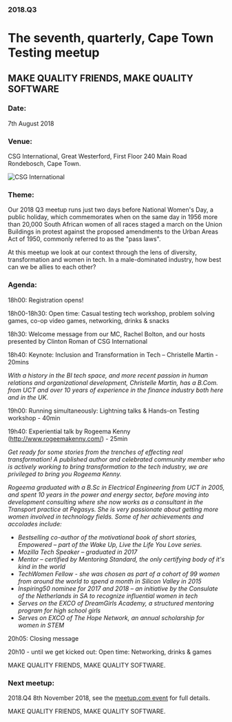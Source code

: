 ### 2018.Q3
# The seventh, quarterly, Cape Town Testing meetup


## MAKE QUALITY FRIENDS, MAKE QUALITY SOFTWARE

### Date: 
7th August 2018

### Venue: 
CSG International, Great Westerford, First Floor 240 Main Road Rondebosch, Cape Town.

![CSG International](https://secure.meetupstatic.com/photos/event/5/2/2/8/highres_473541032.jpeg)

### Theme: 
Our 2018 Q3 meetup runs just two days before National Women's Day, a public holiday, which commemorates when on the same day in 1956 more than 20,000 South African women of all races staged a march on the Union Buildings in protest against the proposed amendments to the Urban Areas Act of 1950, commonly referred to as the "pass laws".

At this meetup we look at our context through the lens of diversity, transformation and women in tech. In a male-dominated industry, how best can we be allies to each other?
 
### Agenda:

18h00: Registration opens!

18h00-18h30: Open time: Casual testing tech workshop, problem solving games, co-op video games, networking, drinks & snacks

18h30: Welcome message from our MC, Rachel Bolton, and our hosts presented by Clinton Roman of CSG International

18h40: Keynote: Inclusion and Transformation in Tech – Christelle Martin - 20mins

_With a history in the BI tech space, and more recent passion in human relations and organizational development, Christelle Martin, has a B.Com. from UCT and over 10 years of experience in the finance industry both here and in the UK._

19h00: Running simultaneously: Lightning talks & Hands-on Testing workshop - 40min

19h40: Experiential talk by Rogeema Kenny (http://www.rogeemakenny.com/) - 25min

_Get ready for some stories from the trenches of effecting real transformation! A published author and celebrated community member who is actively working to bring transformation to the tech industry, we are privileged to bring you Rogeema Kenny._

_Rogeema graduated with a B.Sc in Electrical Engineering from UCT in 2005, and spent 10 years in the power and energy sector, before moving into development consulting where she now works as a consultant in the Transport practice at Pegasys. She is very passionate about getting more women involved in technology fields. Some of her achievements and accolades include:_
- _Bestselling co-author of the motivational book of short stories, Empowered – part of the Wake Up, Live the Life You Love series._
- _Mozilla Tech Speaker – graduated in 2017_
- _Mentor – certified by Mentoring Standard, the only certifying body of it's kind in the world_
- _TechWomen Fellow - she was chosen as part of a cohort of 99 women from around the world to spend a month in Silicon Valley in 2015_
- _Inspiring50 nominee for 2017 and 2018 – an initiative by the Consulate of the Netherlands in SA to recognize influential women in tech_
- _Serves on the EXCO of DreamGirls Academy, a structured mentoring program for high school girls_
- _Serves on EXCO of The Hope Network, an annual scholarship for women in STEM_

20h05: Closing message

20h10 - until we get kicked out: Open time: Networking, drinks & games

MAKE QUALITY FRIENDS,
MAKE QUALITY SOFTWARE.

### Next meetup:

2018.Q4 8th November 2018, see the [meetup.com event](https://www.meetup.com/cape-town-testing-meetup/events/) for full details.

MAKE QUALITY FRIENDS, 
MAKE QUALITY SOFTWARE.
